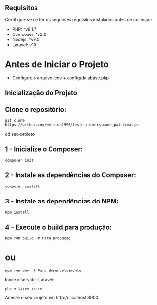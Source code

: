 
## Requisitos
Certifique-se de ter os seguintes requisitos instalados antes de começar:

- PHP: ^v8.1.7
- Composer: ^v2.0
- Nodejs: ^v9.0
- Laravel: v10

# Antes de Iniciar o Projeto
- Configure o arquivo .env + config/database.php

## Inicialização do Projeto

## Clone o repositório:
```
git clone https://github.com/weliton1996/teste_universidade_patativa.git
```
cd seu-projeto
## 1 - Inicialize o Composer:
```
composer init
```
## 2 - Instale as dependências do Composer:
```
composer install
```

## 3 - Instale as dependências do NPM:
```
npm install
```

## 4 - Execute o build para produção:
```
npm run build  # Para produção
```

# ou

```
npm run dev  # Para desenvolvimento
```

Inicie o servidor Laravel:

```
php artisan serve
```
Acesse o seu projeto em http://localhost:8000.

